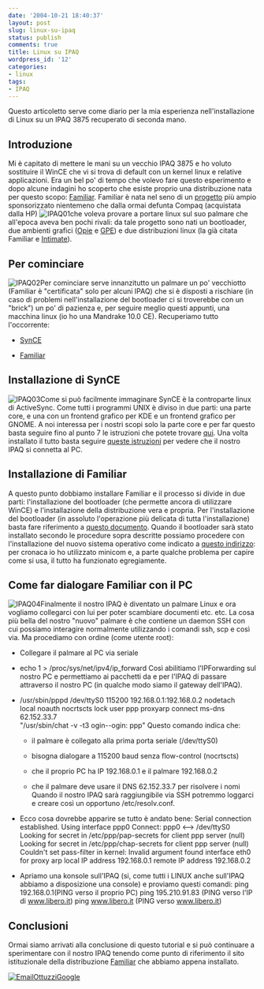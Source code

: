 ```yaml
---
date: '2004-10-21 18:40:37'
layout: post
slug: linux-su-ipaq
status: publish
comments: true
title: Linux su IPAQ
wordpress_id: '12'
categories:
- linux
tags:
- IPAQ
---
```


Questo articoletto serve come diario per la mia esperienza nell'installazione di Linux su un IPAQ 3875 recuperato di seconda mano.


## Introduzione


Mi è capitato di mettere le mani su un vecchio IPAQ 3875 e ho voluto sostituire il WinCE che vi si trova di default con un kernel linux e relative applicazioni. Era un bel po' di tempo che volevo fare questo esperimento e dopo alcune indagini ho scoperto che esiste proprio una distribuzione nata per questo scopo: [Familiar](http://familiar.handhelds.org/).
Familiar è nata nel seno di un [progetto](http://www.handhelds.org/) più ampio sponsorizzato nientemeno che dalla                         ormai defunta Compaq (acquistata dalla HP) ![IPAQ01](/images/2008/02/ipaq01.png)che voleva provare a portare linux sul suo palmare che all'epoca aveva ben pochi rivali: da tale progetto sono nati un bootloader, due ambienti grafici ([Opie](http://opie.handhelds.org/) e [GPE](http://gpe.handhelds.org/)) e due distribuzioni linux (la già citata Familiar e [Intimate](http://intimate.handhelds.org/)).


## Per cominciare


![IPAQ02](/images/2008/02/ipaq02.png)Per cominciare serve innanzitutto un palmare un po' vecchiotto (Familiar è "certificata" solo per alcuni IPAQ) che si è disposti a rischiare (in caso di problemi nell'installazione del bootloader ci si troverebbe con un "brick") un po' di pazienza e, per seguire meglio questi appunti, una macchina linux (io ho una Mandrake 10.0 CE).
Recuperiamo tutto l'occorrente:



	
  * [SynCE](http://synce.sourceforge.net/synce/tarballs.php)

	
  * [Familiar](http://familiar.handhelds.org/familiar/releases/v0.7.2/install/download.html)




## Installazione di SynCE


![IPAQ03](/images/2008/02/ipaq03.png)Come si può facilmente immaginare SynCE è la controparte linux di ActiveSync.
Come tutti i programmi UNIX è diviso in due parti: una parte core, e una con un frontend grafico per KDE e un frontend grafico per GNOME. A noi interessa per i nostri scopi solo la parte core e per far questo basta seguire fino al punto 7 le istruzioni che potete trovare [qui](http://synce.sourceforge.net/synce/tarballs.php). Una volta installato il tutto basta seguire [queste istruzioni](http://synce.sourceforge.net/synce/start.php) per vedere che il nostro IPAQ si connetta al PC.


## Installazione di Familiar


A questo punto dobbiamo installare Familiar e il processo si divide in due parti: l'installazione del bootloader (che permette ancora di utilizzare WinCE) e l'installazione della distribuzione vera e propria. Per l'installazione del bootloader (in assoluto l'operazione più delicata di tutta l'installazione) basta fare riferimento a [questo documento](http://familiar.handhelds.org/familiar/releases/v0.7.2/install/bootldr-synce.html).
Quando il bootloader sarà stato installato secondo le procedure sopra descritte possiamo procedere con l'installazione del nuovo sistema operativo come indicato a [questo indirizzo](http://familiar.handhelds.org/familiar/releases/v0.7.2/install/install-serial.html): per cronaca io ho utilizzato minicom e, a parte qualche problema per capire come si usa, il tutto ha funzionato egregiamente.


## Come far dialogare Familiar con il PC


![IPAQ04](/images/2008/02/ipaq04.png)Finalmente il nostro IPAQ è diventato un palmare Linux e ora vogliamo collegarci con lui per poter scambiare documenti etc. etc.
La cosa più bella del nostro "nuovo" palmare è che contiene un daemon SSH con cui possiamo interagire normalmente utilizzando i comandi ssh, scp e così via.
Ma procediamo con ordine (come utente root):



	
  * Collegare il palmare al PC via seriale

	
  * echo 1 > /proc/sys/net/ipv4/ip_forward
Così abilitiamo l'IPForwarding sul nostro PC e permettiamo ai pacchetti da e per l'IPAQ di passare attraverso il nostro PC (in qualche modo siamo il gateway dell'IPAQ).

	
  * /usr/sbin/pppd /dev/ttyS0 115200 192.168.0.1:192.168.0.2 nodetach \
local noauth nocrtscts lock user ppp proxyarp connect ms-dns 62.152.33.7 \
"/usr/sbin/chat -v -t3 ogin--ogin: ppp"
Questo comando indica che:

	
    * il palmare è collegato alla prima porta seriale (/dev/ttyS0)

	
    * bisogna dialogare a 115200 baud senza flow-control (nocrtscts)

	
    * che il proprio PC ha IP 192.168.0.1 e il palmare 192.168.0.2

	
    * che il palmare deve usare il DNS 62.152.33.7 per risolvere i nomi
Quando il nostro IPAQ sarà raggiungibile via SSH potremmo loggarci e creare così un opportuno /etc/resolv.conf.




	
  * Ecco cosa dovrebbe apparire se tutto è andato bene:
Serial connection established.
Using interface ppp0
Connect: ppp0 <--> /dev/ttyS0
Looking for secret in /etc/ppp/pap-secrets for client ppp server (null)
Looking for secret in /etc/ppp/chap-secrets for client ppp server (null)
Couldn't set pass-filter in kernel: Invalid argument
found interface eth0 for proxy arp
local  IP address 192.168.0.1
remote IP address 192.168.0.2


	
  * Apriamo una konsole sull'IPAQ (si, come tutti i LINUX anche sull'IPAQ abbiamo a disposizione una                             console) e proviamo questi comandi:
ping 192.168.0.1(PING verso il proprio PC)
ping 195.210.91.83 (PING verso l'IP di www.libero.it)
ping www.libero.it (PING verso www.libero.it)




## Conclusioni


Ormai siamo arrivati alla conclusione di questo tutorial e si può continuare a sperimentare con il nostro IPAQ tenendo come punto di riferimento il sito istituzionale della distribuzione [Familiar](http://familiar.handhelds.org/) che abbiamo appena installato.

[![EmailOttuzziGoogle](/images/2008/02/ottuzzigoogle.png)](mailto:ottuzzi@gmail.com)
